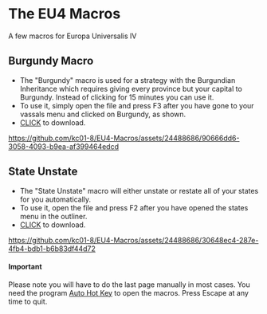 # The EU4 Macros
A few macros for Europa Universalis IV

## Burgundy Macro
- The "Burgundy" macro is used for a strategy with the Burgundian Inheritance which requires giving every province but your capital to Burgundy. Instead of clicking for 15 minutes you can use it.
- To use it, simply open the file and press F3 after you have gone to your vassals menu and clicked on Burgundy, as shown.
- [CLICK](https://github.com/kc01-8/EU4-Macros/releases/download/macro/burgundy.ahk) to download.


https://github.com/kc01-8/EU4-Macros/assets/24488686/90666dd6-3058-4093-b9ea-af399464edcd




## State Unstate
- The "State Unstate" macro will either unstate or restate all of your states for you automatically.
- To use it, open the file and press F2 after you have opened the states menu in the outliner.
- [CLICK](https://github.com/kc01-8/EU4-Macros/releases/download/macro/state_unstate.ahk) to download.


https://github.com/kc01-8/EU4-Macros/assets/24488686/30648ec4-287e-4fb4-bdb1-b6b83df44d72




#### Important
Please note you will have to do the last page manually in most cases.
You need the program [Auto Hot Key](https://github.com/AutoHotkey/AutoHotkey/releases) to open the macros.
Press Escape at any time to quit.
